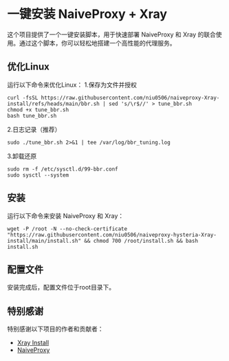 # 一键安装 NaiveProxy + Xray

这个项目提供了一个一键安装脚本，用于快速部署 NaiveProxy 和 Xray 的联合使用。通过这个脚本，你可以轻松地搭建一个高性能的代理服务。

## 优化Linux

运行以下命令来优化Linux：
1.保存为文件并授权

```
curl -fsSL https://raw.githubusercontent.com/niu0506/naiveproxy-Xray-install/refs/heads/main/bbr.sh | sed 's/\r$//' > tune_bbr.sh
chmod +x tune_bbr.sh
bash tune_bbr.sh
```
2.日志记录（推荐）
```
sudo ./tune_bbr.sh 2>&1 | tee /var/log/bbr_tuning.log
```
3.卸载还原
```
sudo rm -f /etc/sysctl.d/99-bbr.conf
sudo sysctl --system
```

## 安装

运行以下命令来安装 NaiveProxy 和 Xray：

```
wget -P /root -N --no-check-certificate "https://raw.githubusercontent.com/niu0506/naiveproxy-hysteria-Xray-install/main/install.sh" && chmod 700 /root/install.sh && bash install.sh

```

## 配置文件

安装完成后，配置文件位于root目录下。

## 特别感谢

特别感谢以下项目的作者和贡献者：

- [Xray Install](https://github.com/xtls/Xray-core)
- [NaiveProxy](https://github.com/klzgrad/naiveproxy)







